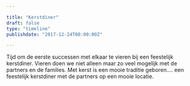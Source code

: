 ```yaml
---

title: "Kerstdiner"
draft: false
type: "timeline"
publishdate: "2017-12-24T00:00:00Z"

---
```


Tijd om de eerste successen met elkaar te vieren bij een feestelijk kerstdiner. Vieren doen we niet alleen maar zo veel mogelijk met de partners en de families. Met kerst is een mooie traditie geboren.... een feestelijk kerstdiner met de partners op een mooie locatie.
